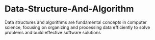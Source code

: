 # Data-Structure-And-Algorithm
Data structures and algorithms are fundamental concepts in computer science, focusing on organizing and processing data efficiently to solve problems and build effective software solutions

